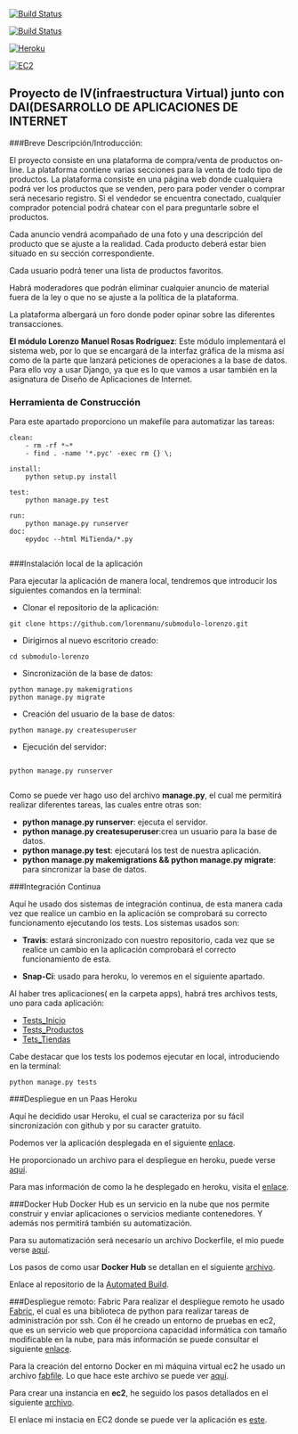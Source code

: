 [![Build Status](https://travis-ci.org/lorenmanu/submodulo-lorenzo.svg?branch=master)](https://travis-ci.org/lorenmanu/submodulo-lorenzo)

[![Build Status](https://snap-ci.com/lorenmanu/submodulo-lorenzo/branch/master/build_image)](https://snap-ci.com/lorenmanu/submodulo-lorenzo/branch/master)

[![Heroku](https://www.herokucdn.com/deploy/button.png)](https://myclient.herokuapp.com/)

[![EC2](https://www.dropbox.com/s/st4etj28pyu11lb/aws-ec2_logo_small.jpg?dl=1)](http://ec2-52-11-219-71.us-west-2.compute.amazonaws.com)


## **Proyecto de IV(infraestructura Virtual) junto con DAI(DESARROLLO DE APLICACIONES DE INTERNET** ##

###Breve Descripción/Introducción:

El proyecto consiste en una plataforma de compra/venta de productos on-line. La plataforma contiene varias secciones para la venta de todo tipo de productos. La plataforma consiste en una página web donde cualquiera podrá ver los productos que se venden, pero para poder vender o comprar será necesario registro. Si el vendedor se encuentra conectado, cualquier comprador potencial podrá chatear con el para preguntarle sobre el productos.

Cada anuncio vendrá acompañado de una foto y una descripción del producto que se ajuste a la realidad. Cada producto deberá estar bien situado en su sección correspondiente.

Cada usuario podrá tener una lista de productos favoritos.

Habrá moderadores que podrán eliminar cualquier anuncio de material fuera de la ley o que no se ajuste a la política de la plataforma.

La plataforma albergará un foro donde poder opinar sobre las diferentes transacciones.

**El módulo  Lorenzo Manuel Rosas Rodríguez**: Este módulo implementará el sistema web, por lo que se encargará de la interfaz gráfica de la misma así como de la parte que lanzará peticiones de operaciones a la base de datos. Para ello voy a usar Django, ya que es lo que vamos a usar también en la asignatura de Diseño de Aplicaciones de Internet.

### Herramienta de Construcción

Para este apartado proporciono un makefile para automatizar las tareas:

```
clean:
	- rm -rf *~*
	- find . -name '*.pyc' -exec rm {} \;

install: 
	python setup.py install
	
test: 
	python manage.py test
	
run:
	python manage.py runserver
doc:
	epydoc --html MiTienda/*.py 


```

###Instalación local de la aplicación

Para ejecutar la aplicación de manera local, tendremos que introducir los siguientes comandos en la terminal:

- Clonar el repositorio de la aplicación:

```
git clone https://github.com/lorenmanu/submodulo-lorenzo.git

```
- Dirigirnos al nuevo escritorio creado:

```
cd submodulo-lorenzo

```
- Sincronización de la base de datos:

```
python manage.py makemigrations
python manage.py migrate

```

- Creación del usuario de la base de datos:

```
python manage.py createsuperuser

```

- Ejecución del servidor:

```

python manage.py runserver


```


Como se puede ver hago uso del archivo **manage.py**, el cual me permitirá realizar diferentes tareas, las cuales entre otras son:

- **python manage.py runserver**: ejecuta el servidor.
- **python manage.py createsuperuser**:crea un usuario para la base de datos.
- **python manage.py test**: ejecutará los test de nuestra aplicación.
- **python manage.py makemigrations && python manage.py migrate**: para sincronizar la base de datos.

###Integración Continua

Aquí he usado dos sistemas de integración continua, de esta manera cada vez que realice un cambio en la aplicación se comprobará su correcto funcionamento ejecutando los tests. Los sistemas usados son:

- **Travis**: estará sincronizado con nuestro repositorio, cada vez que se realice un cambio en la aplicación comprobará el correcto funcionamiento de esta.

- **Snap-Ci**: usado para heroku, lo veremos en el siguiente apartado.

Al haber tres aplicaciones( en la carpeta apps), habrá tres archivos tests, uno para cada aplicación:

- [Tests_Inicio](https://github.com/lorenmanu/submodulo-lorenzo/blob/master/apps/inicio/tests.py)
- [Tests_Productos](https://github.com/lorenmanu/submodulo-lorenzo/blob/master/apps/productos/tests.py)
- [Tets_Tiendas](https://github.com/lorenmanu/submodulo-lorenzo/blob/master/apps/tiendas/tests.py)

Cabe destacar que los tests los podemos ejecutar en local, introduciendo en la terminal:

```
python manage.py tests

```

###Despliegue en un Paas Heroku

Aquí he decidido usar Heroku, el cual se caracteriza por su fácil sincronización con github y por su caracter gratuito.

Podemos ver la aplicación desplegada en el siguiente [enlace](https://myclient.herokuapp.com/).

He proporcionado un archivo para el despliegue en heroku, puede verse [aquí](https://github.com/lorenmanu/submodulo-lorenzo/blob/master/scripts/heroku_deploy.sh).

Para mas información de como la he desplegado en heroku, visita el [enlace](https://github.com/lorenmanu/submodulo-lorenzo/blob/master/documentacion/heroku.md).

###Docker Hub
Docker Hub es un servicio en la nube que nos permite construir y enviar aplicaciones o servicios mediante contenedores. Y además nos permitirá también su automatización.

Para su automatización será necesario un archivo Dockerfile, el mio puede verse [aquí](https://github.com/lorenmanu/submodulo-lorenzo/blob/master/Dockerfile).

Los pasos de como usar **Docker Hub** se detallan en el siguiente [archivo](https://github.com/lorenmanu/submodulo-lorenzo/blob/master/documentacion/docker.md).

Enlace al repositorio de la [Automated Build](https://hub.docker.com/r/lorenmanu/submodulo-lorenzo/).

###Despliegue remoto: Fabric
Para realizar el despliegue remoto he usado [Fabric](http://www.fabfile.org/), el cual es una biblioteca de python para realizar tareas de administración por ssh. Con él he creado un entorno de pruebas en ec2, que es un servicio web que proporciona capacidad informática con tamaño modificable en la nube, para más información se puede consultar el siguiente [enlace](https://aws.amazon.com/es/ec2/).

Para la creación del entorno Docker en mi máquina virtual ec2 he usado un archivo [fabfile](https://github.com/lorenmanu/submodulo-lorenzo/blob/master/fabfile.py). Lo que hace este archivo se puede ver [aquí](https://github.com/lorenmanu/submodulo-lorenzo/blob/master/documentacion/fabfile.md).

Para crear una instancia en **ec2**, he seguido los pasos detallados en el siguiente [archivo](https://github.com/lorenmanu/submodulo-lorenzo/blob/master/documentacion/ec2.md).

El enlace mi instacia en EC2 donde se puede ver la aplicación es [este](http://ec2-52-11-219-71.us-west-2.compute.amazonaws.com).



